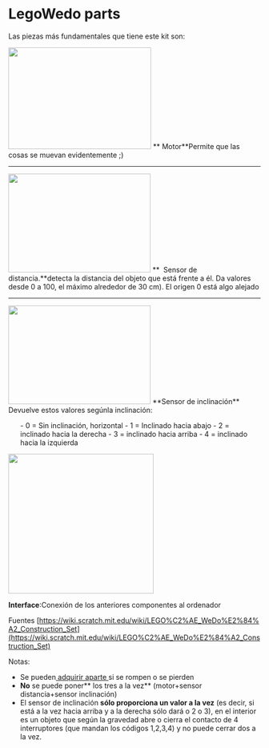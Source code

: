 
# LegoWedo parts

Las piezas más fundamentales que tiene este kit son:

<img src="https://wiki.scratch.mit.edu/w/images/Legomotor.jpg" width="285" height="203" />
** Motor**Permite que las cosas se muevan evidentemente ;)


<hr style="color: #0056b2;" />



<img src="https://wiki.scratch.mit.edu/w/images/LEGO-WeDo-distance-sensor.jpg" width="284" height="197" />
**  Sensor de distancia.**detecta la distancia del objeto que está frente a él. Da valores desde 0 a 100, el máximo alrededor de 30 cm). El origen 0 está algo alejado

<hr style="color: #0056b2;" />

<img src="https://wiki.scratch.mit.edu/w/images/Tiltsensor.jpg" width="284" height="197"  />
**Sensor de inclinación** Devuelve estos valores segúnla inclinación:<ul>
- 0 = Sin inclinación, horizontal
- 1 = Inclinado hacia abajo
- 2 = inclinado hacia la derecha
- 3 = inclinado hacia arriba
- 4 = inclinado hacia la izquierda</ul>



<img src="https://wiki.scratch.mit.edu/w/images/Legowedohub.jpg" width="290" height="279" />

**Interface**:Conexión de los anteriores componentes al ordenador



Fuentes [https://wiki.scratch.mit.edu/wiki/LEGO%C2%AE_WeDo%E2%84%A2_Construction_Set](https://wiki.scratch.mit.edu/wiki/LEGO%C2%AE_WeDo%E2%84%A2_Construction_Set)

Notas:

- Se pueden[ adquirir aparte ](http://www.ro-botica.com/tienda/LEGO-Education/LEGO-WeDo/)si se rompen o se pierden
- **No** se puede poner** los tres a la vez** (motor+sensor distancia+sensor inclinación)
- El sensor de inclinación **sólo proporciona un valor a la vez** (es decir, si está a la vez hacia arriba y a la derecha sólo dará o 2 o 3), en el interior es un objeto que según la gravedad abre o cierra el contacto de 4 interruptores (que mandan los códigos 1,2,3,4) y no puede cerrar dos a la vez.





